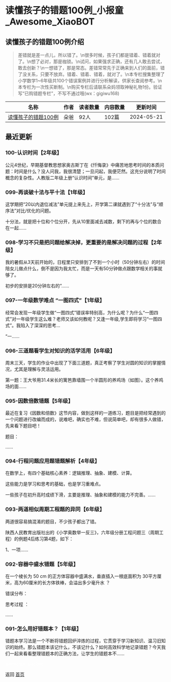 # 读懂孩子的错题100例_小报童_Awesome_XiaoBOT

## 读懂孩子的错题100例介绍
> 差错就是差一点儿，所以错了。\n很多时候，孩子们都是错着、错着就对了。\n想了必对，那是枷锁。\n试问，如果强求正确，还有几人敢去尝试，敢去创新？\n一想错了，那是常态。差错常常先于正确来到人们的面前，错了没关系，只要不放弃。错着、错着、错着，就对了。\n本专栏搜集整理了小学数学1~6年级共100个错误案例并进行分析解读，供家长查阅参考。\n本专栏为一次性买断制。\n购买专栏后请联系朵妈领取神秘礼物1份。验证写“已购错题专栏”，不写不通过哦(wx：gigiwu168)  
  


|名称|作者|读者数量|内容数量|更新时间|
|---|---|---|---|---|
|[读懂孩子的错题100例](https://xiaobot.net/p/duoba101?refer=0b133df9-27dc-423b-8101-639049001c13)|朵爸|92人|102篇|2024-05-21|

## 最近更新
### 100-认识时间【2年级】

公元4世纪，早期基督教思想家奥古斯丁在《忏悔录》中痛苦地思考时间的本质问题：时间是什么？没人问我，我很清楚；一旦问起，我便茫然。这充分说明了时间概念的复杂性。人教版二年级上册“认识时间”单元，是......

### 099-再谈破十法与平十法【1年级】

这学期把“20以内退位减法”单元提上来先上，开学第二课就遇到了“十分法”与“顺序法”对比/优化的问题。

十分法，就是把十位和个位分开，先从10里面减去减数，剩下的再与个位的数合在一起......

### 098-学习不只是把问题给解决掉，更重要的是解决问题的过程【2年级】

我的暑假从3天前开始的，日程里只安排到了不到一个小时（50分钟左右）的时间陪女儿做点什么，倒不是因为我太忙，而是一天有50分钟做点跟数学相关的事就够了。

初步的安排是20分钟左右的“......

### 097-一年级数学难点 “一图四式”【1年级】

经常会发现一年级学生做“一图四式”错误率特别高，为什么呢？为什么“一图四式”对一年级学生这么难？老师又该如何教呢？又逢一年级,学生即将学习“一图四式”。我陷入了深深的思考...

“一......

### 096-三道题看学生对知识的活学活用【6年级】

周末三天，学生的作业中出现了下面三道题，真正考察了学生对圆的知识的掌握情况，尤其是理解与灵活运用。

第一题：王大爷用31.4米长的篱笆靠墙围一个半圆形的养鸡场（如图）。这个养鸡场的面......

### 095-因数倍数错题【5年级】

最近在复习《因数和倍数》这节内容，做到这样的一道练习，题目是把经常遇到的一个问题进行改编而成的，说难吧，确实也不难，但说简单吧，却有很多人做错，先来看下题目吧！

题目：

......

### 094-行程问题应用题错题解析【4年级】

在数学上，有四个基础核心素养：逻辑推理、抽象、建模、计算。

这些能力是学习和思考的基础，也是学习重难点。

一些孩子在初升高时成绩下滑，主要是推理、抽象和建模的能力不完善。......

### 093-两道相似周期工程题的异同【6年级】

两道很容易搞混淆的题目，不少孩子都出了错。

陕西人民教育出版社出的《小学奥数举一反三》，六年级分册工程问题三（周期工程）的例题4后练习第4题，如下：

1、一项......

### 092-容器中盛水错题【5年级】

在一个棱长为 50 cm 的正方体容器中盛满水，垂直插入一根底面积为 30平方厘米，高为60厘米的长方体铁棒，会溢出多少毫升水 ？

错误分布：

思考过程 ：

......

### 091-怎么用好错题本？【1年级】

错题本学习法是一个不断将错题回炉淬炼的过程，它贯穿于学习新知识、温习旧知识的始终。那么错题本该记什么，不该记什么？如何高效科学地记录错题？今天我们一起来看看整理错题本的正确方法，让学生的错题本不......


<a href="https://github.com/Reno9527/awesome-xiaobot" style="color: white; text-decoration: none;">awesome-xiaobot</a>

返回 [首页](../README.md)
